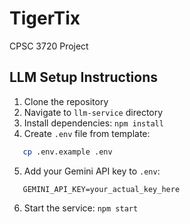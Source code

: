 # TigerTix
CPSC 3720 Project


## LLM Setup Instructions

1. Clone the repository
2. Navigate to `llm-service` directory
3. Install dependencies: `npm install`
4. Create `.env` file from template:
```bash
   cp .env.example .env
```
5. Add your Gemini API key to `.env`:
```
   GEMINI_API_KEY=your_actual_key_here
```
6. Start the service: `npm start`